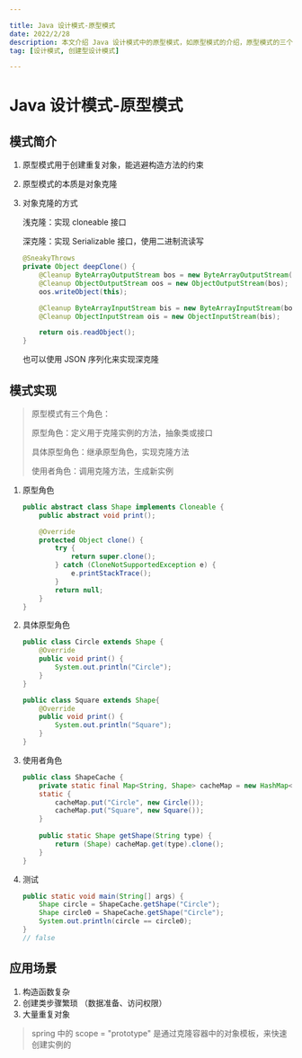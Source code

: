 ```yaml
---

title: Java 设计模式-原型模式
date: 2022/2/28
description: 本文介绍 Java 设计模式中的原型模式，如原型模式的介绍，原型模式的三个角色和代码实现，以及原型模式的应用场景
tag: [设计模式, 创建型设计模式]

---
```


# Java 设计模式-原型模式

## 模式简介

1. 原型模式用于创建重复对象，能逃避构造方法的约束

2. 原型模式的本质是对象克隆

3. 对象克隆的方式

   浅克隆：实现 cloneable 接口

   深克隆：实现 Serializable 接口，使用二进制流读写

   ```java
   @SneakyThrows
   private Object deepClone() {
       @Cleanup ByteArrayOutputStream bos = new ByteArrayOutputStream();
       @Cleanup ObjectOutputStream oos = new ObjectOutputStream(bos);
       oos.writeObject(this);
   
       @Cleanup ByteArrayInputStream bis = new ByteArrayInputStream(bos.toByteArray());
       @Cleanup ObjectInputStream ois = new ObjectInputStream(bis);
   
       return ois.readObject();
   }
   ```

   也可以使用 JSON 序列化来实现深克隆

## 模式实现

> 原型模式有三个角色：
>
> 原型角色：定义用于克隆实例的方法，抽象类或接口
>
> 具体原型角色：继承原型角色，实现克隆方法
>
> 使用者角色：调用克隆方法，生成新实例

1. 原型角色

   ```java
   public abstract class Shape implements Cloneable {
       public abstract void print();
   
       @Override
       protected Object clone() {
           try {
               return super.clone();
           } catch (CloneNotSupportedException e) {
               e.printStackTrace();
           }
           return null;
       }
   }
   ```

2. 具体原型角色

   ```java
   public class Circle extends Shape {
       @Override
       public void print() {
           System.out.println("Circle");
       }
   }
   
   public class Square extends Shape{
       @Override
       public void print() {
           System.out.println("Square");
       }
   }
   ```

3. 使用者角色

   ```java
   public class ShapeCache {
       private static final Map<String, Shape> cacheMap = new HashMap<>();
       static {
           cacheMap.put("Circle", new Circle());
           cacheMap.put("Square", new Square());
       }
       
       public static Shape getShape(String type) {
           return (Shape) cacheMap.get(type).clone();
       }
   }
   ```

4. 测试

   ```java
   public static void main(String[] args) {
       Shape circle = ShapeCache.getShape("Circle");
       Shape circle0 = ShapeCache.getShape("Circle");
       System.out.println(circle == circle0);
   }
   // false
   ```

## 应用场景

1. 构造函数复杂
2. 创建类步骤繁琐 （数据准备、访问权限）
3. 大量重复对象

> spring 中的 scope = "prototype" 是通过克隆容器中的对象模板，来快速创建实例的